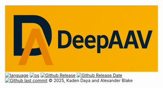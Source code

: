 [![DeepAAV](https://raw.githubusercontent.com/KadenDaya/DeepAAV/master/imgs/DeepAAV_Logo.png)](https://github.com/KadenDaya/DeepAAV)
[![language](https://img.shields.io/badge/language-python-FFa500)](https://www.python.org/)
[![os](https://img.shields.io/badge/os-linux,%20windows,%20macOS-0078d4)](#)
[![Github Release](https://img.shields.io/github/v/release/KadenDaya/DeepAAV)](#)
[![Github Release Date](https://img.shields.io/github/release-date/KadenDaya/DeepAAV)](#)
[![Github last commit](https://img.shields.io/github/last-commit/KadenDaya/DeepAAV)](#)
© 2025, Kaden Daya and Alexander Blake